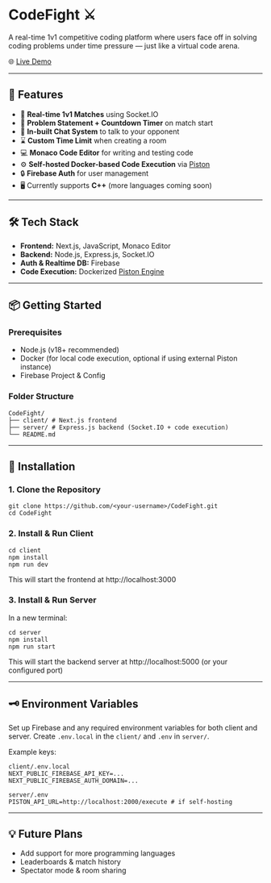 # CodeFight ⚔️

A real-time 1v1 competitive coding platform where users face off in solving coding problems under time pressure — just like a virtual code arena.

🌐 [Live Demo](https://codefight-akschanshrai04s-projects.vercel.app/home)

---

## 🚀 Features

- 🔁 **Real-time 1v1 Matches** using Socket.IO
- 🧠 **Problem Statement + Countdown Timer** on match start
- 💬 **In-built Chat System** to talk to your opponent
- ⌛ **Custom Time Limit** when creating a room
- 💻 **Monaco Code Editor** for writing and testing code
- ⚙️ **Self-hosted Docker-based Code Execution** via [Piston](https://github.com/engineer-man/piston)
- 🔒 **Firebase Auth** for user management
- 🖥️ Currently supports **C++** (more languages coming soon)

---

## 🛠 Tech Stack

- **Frontend:** Next.js, JavaScript, Monaco Editor
- **Backend:** Node.js, Express.js, Socket.IO
- **Auth & Realtime DB:** Firebase
- **Code Execution:** Dockerized [Piston Engine](https://github.com/engineer-man/piston)

---

## 📦 Getting Started

### Prerequisites

- Node.js (v18+ recommended)
- Docker (for local code execution, optional if using external Piston instance)
- Firebase Project & Config

### Folder Structure

```
CodeFight/
├── client/ # Next.js frontend
├── server/ # Express.js backend (Socket.IO + code execution)
└── README.md
```

---

## 🔧 Installation

### 1. Clone the Repository

```
git clone https://github.com/<your-username>/CodeFight.git
cd CodeFight
```

### 2. Install & Run Client

```
cd client
npm install
npm run dev
```

This will start the frontend at http://localhost:3000

### 3. Install & Run Server

In a new terminal:

```
cd server
npm install
npm run start
```

This will start the backend server at http://localhost:5000 (or your configured port)

---

## 🗝️ Environment Variables

Set up Firebase and any required environment variables for both client and server. Create `.env.local` in the `client/` and `.env` in `server/`.

Example keys:

```
client/.env.local
NEXT_PUBLIC_FIREBASE_API_KEY=...
NEXT_PUBLIC_FIREBASE_AUTH_DOMAIN=...

server/.env
PISTON_API_URL=http://localhost:2000/execute # if self-hosting
```

---

## 💡 Future Plans

- Add support for more programming languages
- Leaderboards & match history
- Spectator mode & room sharing
